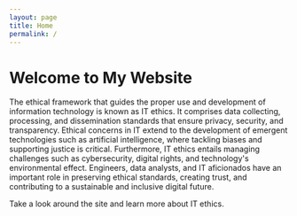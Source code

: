 ```yaml
---
layout: page
title: Home
permalink: /
---
```

# Welcome to My Website 

The ethical framework that guides the proper use and development of information technology is known as IT ethics. It comprises data collecting, processing, and dissemination standards that ensure privacy, security, and transparency. Ethical concerns in IT extend to the development of emergent technologies such as artificial intelligence, where tackling biases and supporting justice is critical. Furthermore, IT ethics entails managing challenges such as cybersecurity, digital rights, and technology's environmental effect. Engineers, data analysts, and IT aficionados have an important role in preserving ethical standards, creating trust, and contributing to a sustainable and inclusive digital future.

Take a look around the site and learn more about IT ethics.